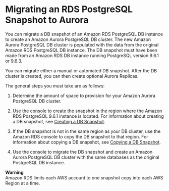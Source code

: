 # Migrating an RDS PostgreSQL Snapshot to Aurora<a name="AuroraPostgreSQL.Migrating.RDSPostgreSQL.Import"></a>

You can migrate a DB snapshot of an Amazon RDS PostgreSQL DB instance to create an Amazon Aurora PostgreSQL DB cluster\. The new Amazon Aurora PostgreSQL DB cluster is populated with the data from the original Amazon RDS PostgreSQL DB instance\. The DB snapshot must have been made from an Amazon RDS DB instance running PostgreSQL version 9\.6\.1 or 9\.6\.3\.

You can migrate either a manual or automated DB snapshot\. After the DB cluster is created, you can then create optional Aurora Replicas\.

The general steps you must take are as follows:

1. Determine the amount of space to provision for your Amazon Aurora PostgreSQL DB cluster\.

1. Use the console to create the snapshot in the region where the Amazon RDS PostgreSQL 9\.6\.1 instance is located\. For information about creating a DB snapshot, see [Creating a DB Snapshot](http://docs.aws.amazon.com/AmazonRDS/latest/UserGuide/USER_CreateSnapshot.html)\.

1. If the DB snapshot is not in the same region as your DB cluster, use the Amazon RDS console to copy the DB snapshot to that region\. For information about copying a DB snapshot, see [Copying a DB Snapshot](http://docs.aws.amazon.com/AmazonRDS/latest/UserGuide/USER_CopySnapshot.html)\.

1. Use the console to migrate the DB snapshot and create an Amazon Aurora PostgreSQL DB cluster with the same databases as the original PostgreSQL DB instance\. 

**Warning**  
Amazon RDS limits each AWS account to one snapshot copy into each AWS Region at a time\.